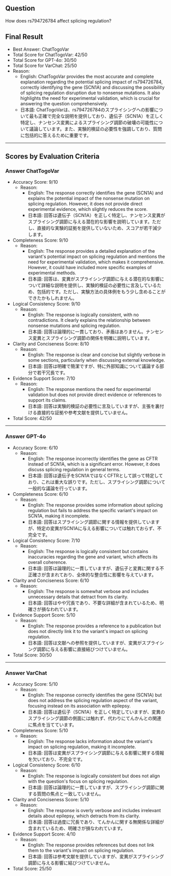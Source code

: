 ## Question

How does rs794726784 affect splicing regulation?

## Final Result

- Best Answer: ChatTogoVar
- Total Score for ChatTogoVar: 42/50
- Total Score for GPT-4o: 30/50
- Total Score for VarChat: 25/50
- Reason:
  - English: ChatTogoVar provides the most accurate and complete explanation regarding the potential splicing impact of rs794726784, correctly identifying the gene (SCN1A) and discussing the possibility of splicing regulation disruption due to nonsense mutations. It also highlights the need for experimental validation, which is crucial for answering the question comprehensively.
  - 日本語: ChatTogoVarは、rs794726784のスプライシングへの影響について最も正確で完全な説明を提供しており、遺伝子（SCN1A）を正しく特定し、ナンセンス変異によるスプライシング調節の破壊の可能性について議論しています。また、実験的検証の必要性を強調しており、質問に包括的に答えるために重要です。

---

## Scores by Evaluation Criteria

### Answer ChatTogoVar
- Accuracy Score: 9/10
  - Reason: 
    - English: The response correctly identifies the gene (SCN1A) and explains the potential impact of the nonsense mutation on splicing regulation. However, it does not provide direct experimental evidence, which slightly reduces the score.
    - 日本語: 回答は遺伝子（SCN1A）を正しく特定し、ナンセンス変異がスプライシング調節に与える潜在的な影響を説明しています。ただし、直接的な実験的証拠を提供していないため、スコアが若干減少します。
- Completeness Score: 9/10
  - Reason: 
    - English: The response provides a detailed explanation of the variant's potential impact on splicing regulation and mentions the need for experimental validation, which makes it comprehensive. However, it could have included more specific examples of experimental methods.
    - 日本語: 回答は、変異がスプライシング調節に与える潜在的な影響について詳細な説明を提供し、実験的検証の必要性に言及しているため、包括的です。ただし、実験方法の具体例をもう少し含めることができたかもしれません。
- Logical Consistency Score: 9/10
  - Reason: 
    - English: The response is logically consistent, with no contradictions. It clearly explains the relationship between nonsense mutations and splicing regulation.
    - 日本語: 回答は論理的に一貫しており、矛盾はありません。ナンセンス変異とスプライシング調節の関係を明確に説明しています。
- Clarity and Conciseness Score: 8/10
  - Reason: 
    - English: The response is clear and concise but slightly verbose in some sections, particularly when discussing external knowledge.
    - 日本語: 回答は明確で簡潔ですが、特に外部知識について議論する部分で若干冗長です。
- Evidence Support Score: 7/10
  - Reason: 
    - English: The response mentions the need for experimental validation but does not provide direct evidence or references to support its claims.
    - 日本語: 回答は実験的検証の必要性に言及していますが、主張を裏付ける直接的な証拠や参考文献を提供していません。
- Total Score: 42/50

---

### Answer GPT-4o
- Accuracy Score: 6/10
  - Reason: 
    - English: The response incorrectly identifies the gene as CFTR instead of SCN1A, which is a significant error. However, it does discuss splicing regulation in general terms.
    - 日本語: 回答は遺伝子をSCN1AではなくCFTRとして誤って特定しており、これは重大な誤りです。ただし、スプライシング調節について一般的な議論を行っています。
- Completeness Score: 6/10
  - Reason: 
    - English: The response provides some information about splicing regulation but fails to address the specific variant's impact on SCN1A, making it incomplete.
    - 日本語: 回答はスプライシング調節に関する情報を提供していますが、特定の変異がSCN1Aに与える影響については触れておらず、不完全です。
- Logical Consistency Score: 7/10
  - Reason: 
    - English: The response is logically consistent but contains inaccuracies regarding the gene and variant, which affects its overall coherence.
    - 日本語: 回答は論理的に一貫していますが、遺伝子と変異に関する不正確さが含まれており、全体的な整合性に影響を与えています。
- Clarity and Conciseness Score: 6/10
  - Reason: 
    - English: The response is somewhat verbose and includes unnecessary details that detract from its clarity.
    - 日本語: 回答はやや冗長であり、不要な詳細が含まれているため、明確さが損なわれています。
- Evidence Support Score: 5/10
  - Reason: 
    - English: The response provides a reference to a publication but does not directly link it to the variant's impact on splicing regulation.
    - 日本語: 回答は文献への参照を提供していますが、変異がスプライシング調節に与える影響に直接結びつけていません。
- Total Score: 30/50

---

### Answer VarChat
- Accuracy Score: 5/10
  - Reason: 
    - English: The response correctly identifies the gene (SCN1A) but does not address the splicing regulation aspect of the variant, focusing instead on its association with epilepsy.
    - 日本語: 回答は遺伝子（SCN1A）を正しく特定していますが、変異のスプライシング調節の側面には触れず、代わりにてんかんとの関連に焦点を当てています。
- Completeness Score: 5/10
  - Reason: 
    - English: The response lacks information about the variant's impact on splicing regulation, making it incomplete.
    - 日本語: 回答は変異がスプライシング調節に与える影響に関する情報を欠いており、不完全です。
- Logical Consistency Score: 6/10
  - Reason: 
    - English: The response is logically consistent but does not align with the question's focus on splicing regulation.
    - 日本語: 回答は論理的に一貫していますが、スプライシング調節に関する質問の焦点と一致していません。
- Clarity and Conciseness Score: 5/10
  - Reason: 
    - English: The response is overly verbose and includes irrelevant details about epilepsy, which detracts from its clarity.
    - 日本語: 回答は過度に冗長であり、てんかんに関する無関係な詳細が含まれているため、明確さが損なわれています。
- Evidence Support Score: 4/10
  - Reason: 
    - English: The response provides references but does not link them to the variant's impact on splicing regulation.
    - 日本語: 回答は参考文献を提供していますが、変異がスプライシング調節に与える影響に結びつけていません。
- Total Score: 25/50